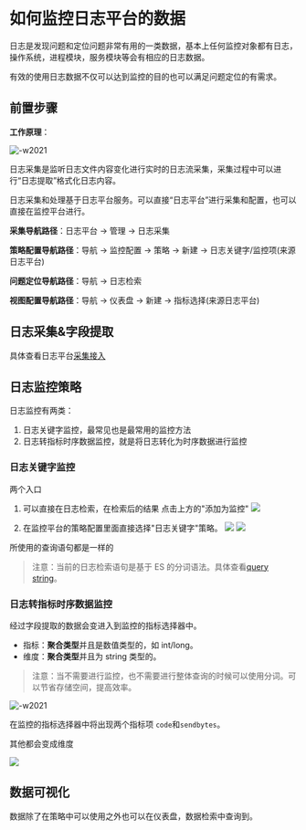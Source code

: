 # 如何监控日志平台的数据

日志是发现问题和定位问题非常有用的一类数据，基本上任何监控对象都有日志，操作系统，进程模块，服务模块等会有相应的日志数据。

有效的使用日志数据不仅可以达到监控的目的也可以满足问题定位的有需求。

## 前置步骤

**工作原理**：

![-w2021](media/15766742025410.jpg)

日志采集是监听日志文件内容变化进行实时的日志流采集，采集过程中可以进行“日志提取”格式化日志内容。

日志采集和处理基于日志平台服务。可以直接“日志平台”进行采集和配置，也可以直接在监控平台进行。

**采集导航路径**：日志平台 → 管理 → 日志采集

**策略配置导航路径**：导航  →  监控配置  →  策略  →  新建  →  日志关键字/监控项(来源日志平台)

**问题定位导航路径**：导航  →  日志检索

**视图配置导航路径**：导航  →  仪表盘  →  新建  →  指标选择(来源日志平台)


## 日志采集&字段提取

具体查看日志平台[采集接入](../../../../../LogSearch/4.3/UserGuide/ProductFeatures/integrations-logs/logs_overview.md)

## 日志监控策略

日志监控有两类：

1. 日志关键字监控，最常见也是最常用的监控方法
2. 日志转指标时序数据监控，就是将日志转化为时序数据进行监控

### 日志关键字监控

两个入口

1. 可以直接在日志检索，在检索后的结果 点击上方的"添加为监控"
![](media/16617843083495.jpg)

2. 在监控平台的策略配置里面直接选择"日志关键字"策略。
![](media/16617843680781.jpg)
![](media/16617846496460.jpg)

所使用的查询语句都是一样的

> 注意：当前的日志检索语句是基于 ES 的分词语法。具体查看[query string](../../../../../LogSearch/4.3/UserGuide/ProductFeatures/data-visualization/query_string.md)。


### 日志转指标时序数据监控

经过字段提取的数据会变进入到监控的指标选择器中。

* 指标：**聚合类型**并且是数值类型的，如 int/long。
* 维度：**聚合类型**并且为 string 类型的。

> 注意：当不需要进行监控，也不需要进行整体查询的时候可以使用分词。可以节省存储空间，提高效率。

![-w2021](media/15799535228554.jpg)

在监控的指标选择器中将出现两个指标项 `code`和`sendbytes`。

其他都会变成维度

![](media/16617842485093.jpg)

## 数据可视化

数据除了在策略中可以使用之外也可以在仪表盘，数据检索中查询到。 

